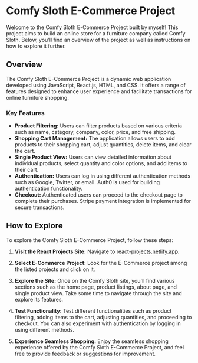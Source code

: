 # Comfy Sloth E-Commerce Project

Welcome to the Comfy Sloth E-Commerce Project built by myself! This project aims to build an online store for a furniture company called Comfy Sloth. Below, you'll find an overview of the project as well as instructions on how to explore it further.

## Overview

The Comfy Sloth E-Commerce Project is a dynamic web application developed using JavaScript, React.js, HTML, and CSS. It offers a range of features designed to enhance user experience and facilitate transactions for online furniture shopping.

### Key Features

- **Product Filtering:** Users can filter products based on various criteria such as name, category, company, color, price, and free shipping.
- **Shopping Cart Management:** The application allows users to add products to their shopping cart, adjust quantities, delete items, and clear the cart.
- **Single Product View:** Users can view detailed information about individual products, select quantity and color options, and add items to their cart.
- **Authentication:** Users can log in using different authentication methods such as Google, Twitter, or email. Auth0 is used for building authentication functionality.
- **Checkout:** Authenticated users can proceed to the checkout page to complete their purchases. Stripe payment integration is implemented for secure transactions.

## How to Explore

To explore the Comfy Sloth E-Commerce Project, follow these steps:

1. **Visit the React Projects Site:**
   Navigate to [react-projects.netlify.app](https://react-projects.netlify.app/).

2. **Select E-Commerce Project:**
   Look for the E-Commerce project among the listed projects and click on it.

3. **Explore the Site:**
   Once on the Comfy Sloth site, you'll find various sections such as the home page, product listings, about page, and single product view. Take some time to navigate through the site and explore its features.

4. **Test Functionality:**
   Test different functionalities such as product filtering, adding items to the cart, adjusting quantities, and proceeding to checkout. You can also experiment with authentication by logging in using different methods.

5. **Experience Seamless Shopping:**
   Enjoy the seamless shopping experience offered by the Comfy Sloth E-Commerce Project, and feel free to provide feedback or suggestions for improvement.


